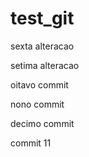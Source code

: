 # test_git

sexta alteracao

setima alteracao 

oitavo commit 

nono commit

decimo commit 

commit 11